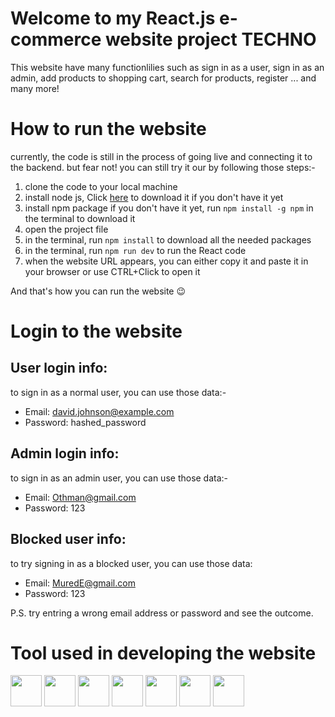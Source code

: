 # Welcome to my React.js e-commerce website project TECHNO
This website have many functionlilies such as sign in as a user, sign in as an admin, add products to shopping cart, search for products, register ... and many more!

# How to run the website
currently, the code is still in the process of going live and connecting it to the backend. but fear not! you can still try it our by following those steps:-
1. clone the code to your local machine
2. install node js, Click [here](https://nodejs.org/en/download) to download it if you don't have it yet
3. install npm package if you don't have it yet, run `npm install -g npm` in the terminal to download it
4. open the project file
5. in the terminal, run `npm install` to download all the needed packages
6. in the terminal, run `npm run dev` to run the React code
7. when the website URL appears, you can either copy it and paste it in your browser or use CTRL+Click to open it

And that's how you can run the website 😉

# Login to the website

## User login info:
to sign in as a normal user, you can use those data:-
- Email: david.johnson@example.com
- Password: hashed_password

## Admin login info:
to sign in as an admin user, you can use those data:-
- Email: Othman@gmail.com
- Password: 123

## Blocked user info:
to try signing in as a blocked user, you can use those data:
- Email: MuredE@gmail.com
- Password: 123

P.S. try entring a wrong email address or password and see the outcome.

# Tool used in developing the website
<p>
<img src='https://user-images.githubusercontent.com/25181517/192158954-f88b5814-d510-4564-b285-dff7d6400dad.png' width=50>
<img src='https://user-images.githubusercontent.com/25181517/183898674-75a4a1b1-f960-4ea9-abcb-637170a00a75.png' width=50>
<img src='https://user-images.githubusercontent.com/25181517/183897015-94a058a6-b86e-4e42-a37f-bf92061753e5.png' width=50>
<img src='https://github.com/marwin1991/profile-technology-icons/assets/62091613/b40892ef-efb8-4b0e-a6b5-d1cfc2f3fc35' width=50>
<img src='https://user-images.githubusercontent.com/25181517/183890598-19a0ac2d-e88a-4005-a8df-1ee36782fde1.png' width=50>
<img src='https://user-images.githubusercontent.com/25181517/183898054-b3d693d4-dafb-4808-a509-bab54cf5de34.png' width=50>
<img src='https://user-images.githubusercontent.com/25181517/121401671-49102800-c959-11eb-9f6f-74d49a5e1774.png' width=50>
</p>

